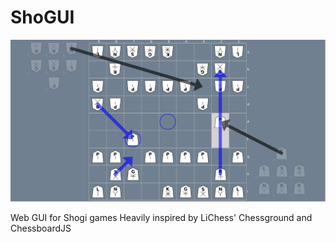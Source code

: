 ShoGUI
===========

![ShoGUI screenshot](/screenshot/screenshot.png)

Web GUI for Shogi games
Heavily inspired by LiChess' Chessground and ChessboardJS